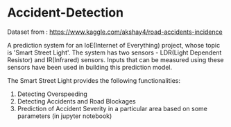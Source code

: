 # Accident-Detection

Dataset from : https://www.kaggle.com/akshay4/road-accidents-incidence

A prediction system for an IoE(Internet of Everything) project, whose topic is 'Smart Street Light'. The system has two sensors - LDR(Light Dependent Resistor) and IR(Infrared) sensors. Inputs that can be measured using these sensors have been used in building this prediction model.

The Smart Street Light provides the following functionalities:
1. Detecting Overspeeding
2. Detecting Accidents and Road Blockages
3. Prediction of Accident Severity in a particular area based on some parameters (in jupyter notebook)
